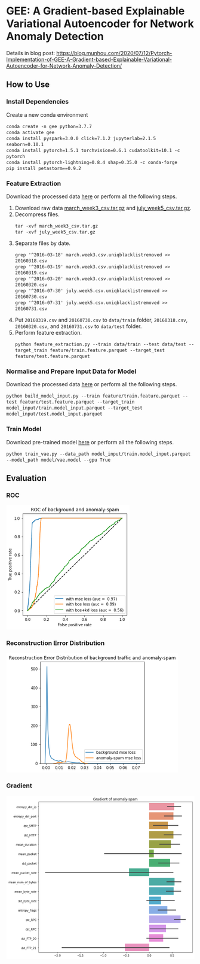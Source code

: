 # GEE: A Gradient-based Explainable Variational Autoencoder for Network Anomaly Detection

Details in blog post: https://blog.munhou.com/2020/07/12/Pytorch-Implementation-of-GEE-A-Gradient-based-Explainable-Variational-Autoencoder-for-Network-Anomaly-Detection/

## How to Use

### Install Dependencies
Create a new conda environment
```
conda create -n gee python=3.7.7
conda activate gee 
conda install pyspark=3.0.0 click=7.1.2 jupyterlab=2.1.5 seaborn=0.10.1
conda install pytorch=1.5.1 torchvision=0.6.1 cudatoolkit=10.1 -c pytorch
conda install pytorch-lightning=0.8.4 shap=0.35.0 -c conda-forge
pip install petastorm==0.9.2
```

### Feature Extraction
Download the processed data [here](https://drive.google.com/file/d/1I2x2l__TKcpg7nhcIkfsEFE6LZrodH9H/view?usp=sharing) or perform all the following steps.

1. Download raw data [march_week3_csv.tar.gz](https://nesg.ugr.es/nesg-ugr16/download/normal/march/week3/march_week3_csv.tar.gz) and [july_week5_csv.tar.gz](https://nesg.ugr.es/nesg-ugr16/download/attack/july/week5/july_week5_csv.tar.gz).
2. Decompress files.
   ```
   tar -xvf march_week3_csv.tar.gz
   tar -xvf july_week5_csv.tar.gz
   ```
3. Separate files by date.
   ```
   grep '^2016-03-18' march.week3.csv.uniqblacklistremoved >> 20160318.csv
   grep '^2016-03-19' march.week3.csv.uniqblacklistremoved >> 20160319.csv
   grep '^2016-03-20' march.week3.csv.uniqblacklistremoved >> 20160320.csv
   grep '^2016-07-30' july.week5.csv.uniqblacklistremoved >> 20160730.csv
   grep '^2016-07-31' july.week5.csv.uniqblacklistremoved >> 20160731.csv
   ```
4. Put `20160319.csv` and `20160730.csv` to `data/train` folder, `20160318.csv`, `20160320.csv`, and `20160731.csv` to `data/test` folder.
5. Perform feature extraction.
   ```
   python feature_extraction.py --train data/train --test data/test --target_train feature/train.feature.parquet --target_test feature/test.feature.parquet
   ```

### Normalise and Prepare Input Data for Model
Download the processed data [here](https://drive.google.com/file/d/1nl-FJpI_KDjPUQn-xHj5Sjbq0kYic0eC/view?usp=sharing) or perform all the following steps.

```
python build_model_input.py --train feature/train.feature.parquet --test feature/test.feature.parquet --target_train model_input/train.model_input.parquet --target_test model_input/test.model_input.parquet
```

### Train Model
Download pre-trained model [here](https://drive.google.com/file/d/17dMRZEbvPed2-WKuHDJwGZXP72hrM5yt/view?usp=sharing) or perform all the following steps.

```
python train_vae.py --data_path model_input/train.model_input.parquet --model_path model/vae.model --gpu True
```

## Evaluation

### ROC
![](report/roc_background_spam.png)

### Reconstruction Error Distribution
![](report/kde_background_spam.png)

### Gradient
![](report/gradient_spam.png)
